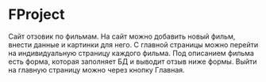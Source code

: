 # FProject
Сайт отзовик по фильмам. 
На сайт можно добавить новый фильм, внести данные и картинки для него. С главной страницы можно перейти на индивидуальную страницу каждого фильма. Под описанием фильма есть форма, которая заполняет БД и выводит отзыв ниже формы. 
Выйти на главную страницу можно через кнопку Главная.
